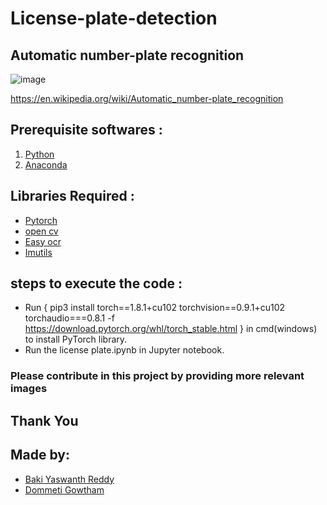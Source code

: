 # License-plate-detection
## Automatic number-plate recognition
![image](https://user-images.githubusercontent.com/63598964/118021359-c788a280-b378-11eb-968d-8276009e2187.png)











https://en.wikipedia.org/wiki/Automatic_number-plate_recognition
## Prerequisite softwares :
1. [Python](https://www.python.org/)
2. [Anaconda](https://www.anaconda.com/)
## Libraries Required :
- [Pytorch](https://pytorch.org/)
- [open cv](https://opencv.org/)
- [Easy ocr](https://pypi.org/project/easyocr/)
- [Imutils](https://pypi.org/project/imutils/)
## steps to execute the code :
- Run  { pip3 install torch==1.8.1+cu102 torchvision==0.9.1+cu102 torchaudio===0.8.1 -f https://download.pytorch.org/whl/torch_stable.html } in cmd(windows) to install PyTorch library.
- Run the license plate.ipynb in Jupyter notebook.

### Please contribute in this project by providing more relevant images
## Thank You
## Made by:
- [Baki Yaswanth Reddy](https://github.com/bakiyaswanth)
- [Dommeti Gowtham ](https://github.com/2000-Gowtham-2000)
